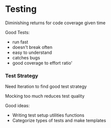 # Testing

Diminishing returns for code coverage given time

Good Tests: 

- run fast
- doesn't break often
- easy to understand
- catches bugs
- good coverage to effort ratio'

### Test Strategy

Need Iteration to find good test strategy

Mocking too much reduces test quality

Good ideas:

- Writing test setup utilities functions
- Categorize types of tests and make templates